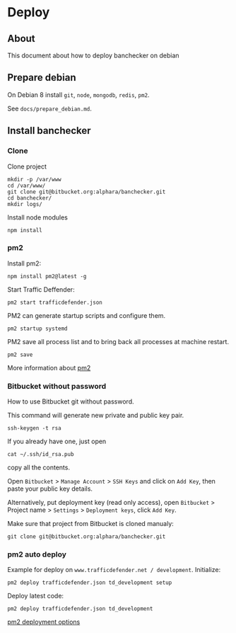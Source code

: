 # Deploy

## About

This document about how to deploy banchecker on debian

## Prepare debian

On Debian 8 install `git`, `node`, `mongodb`, `redis`, `pm2`.

See `docs/prepare_debian.md`.

## Install banchecker

### Clone

Clone project

	mkdir -p /var/www
	cd /var/www/
	git clone git@bitbucket.org:alphara/banchecker.git
	cd banchecker/
	mkdir logs/

Install node modules

	npm install

### pm2

Install pm2:

	npm install pm2@latest -g

Start Traffic Deffender:

	pm2 start trafficdefender.json

PM2 can generate startup scripts and configure them.

	pm2 startup systemd

PM2 save all process list and to bring back all processes at machine restart.

	pm2 save

More information about [pm2](https://github.com/Unitech/PM2/blob/master/ADVANCED_README.md)

### Bitbucket without password

How to use Bitbucket git without password.

This command will generate new private and public key pair.

	ssh-keygen -t rsa

If you already have one, just open

	cat ~/.ssh/id_rsa.pub

copy all the contents.

Open `Bitbucket` > `Manage Account` > `SSH Keys` and click on `Add Key`, then paste your public key details.

Alternatively, put deployment key (read only access), open `Bitbucket` > Project name > `Settings` > `Deployment keys`, click `Add Key`.

Make sure that project from Bitbucket is cloned manualy:

	git clone git@bitbucket.org:alphara/banchecker.git

### pm2 auto deploy

Example for deploy on `www.trafficdefender.net / development`. Initialize:

	pm2 deploy trafficdefender.json td_development setup

Deploy latest code:

	pm2 deploy trafficdefender.json td_development

[pm2 deployment options](https://github.com/Unitech/PM2/blob/master/ADVANCED_README.md#deployment-options)

